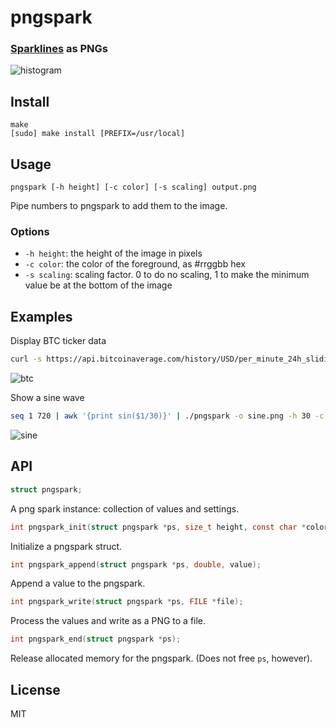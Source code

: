 # pngspark
### [Sparklines](https://github.com/holman/spark) as PNGs

![histogram](https://cloud.githubusercontent.com/assets/95347/6131872/f78ab708-b11c-11e4-9ae2-fd6cd0ec2b76.png)

## Install
```
make
[sudo] make install [PREFIX=/usr/local]
```

## Usage
```
pngspark [-h height] [-c color] [-s scaling] output.png
```
Pipe numbers to pngspark to add them to the image.

### Options
* `-h height`: the height of the image in pixels
* `-c color`: the color of the foreground, as #rrggbb hex
* `-s scaling`: scaling factor. 0 to do no scaling, 1 to make the minimum
  value be at the bottom of the image

## Examples

Display BTC ticker data
```sh
curl -s https://api.bitcoinaverage.com/history/USD/per_minute_24h_sliding_window.csv | sed 1d | cut -d, -f2 | ./pngspark -o btc.png -s 0.995 -h 80 -c 0066cc
```
![btc](https://cloud.githubusercontent.com/assets/95347/6131571/ed7005c2-b11a-11e4-837c-58b07cd5a9c3.png)

Show a sine wave
```sh
seq 1 720 | awk '{print sin($1/30)}' | ./pngspark -o sine.png -h 30 -c 33c011
```
![sine](https://cloud.githubusercontent.com/assets/95347/6132308/b42da1d4-b11f-11e4-9748-5b61febd9df9.png)

## API

```c
struct pngspark;
```
A png spark instance: collection of values and settings.

```c
int pngspark_init(struct pngspark *ps, size_t height, const char *color, double scaling);
```
Initialize a pngspark struct.

```c
int pngspark_append(struct pngspark *ps, double, value);
```
Append a value to the pngspark.

```c
int pngspark_write(struct pngspark *ps, FILE *file);
```
Process the values and write as a PNG to a file.

```c
int pngspark_end(struct pngspark *ps);
```
Release allocated memory for the pngspark. (Does not free `ps`, however).

## License

MIT
